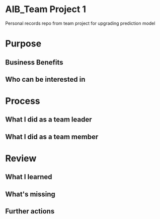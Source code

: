 # AIB_Team Project 1
Personal records repo from team project for upgrading prediction model

# Purpose 

## Business Benefits

## Who can be interested in

# Process 

## What I did as a team leader

## What I did as a team member

# Review

## What I learned

## What's missing

## Further actions
